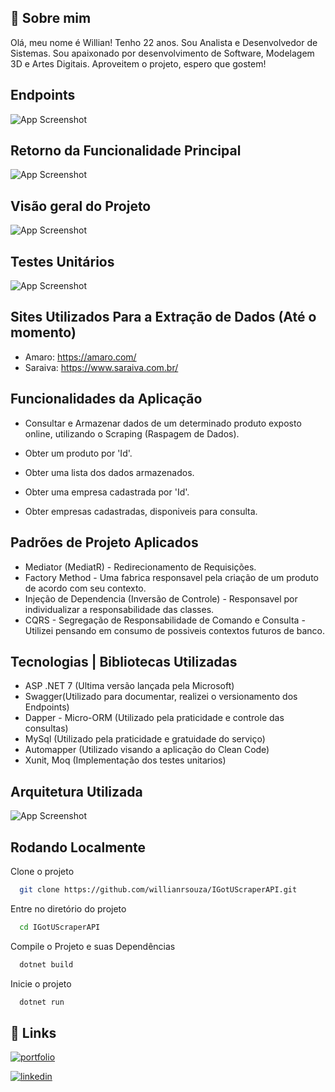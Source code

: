 
## 🚀 Sobre mim

Olá, meu nome é Willian! Tenho 22 anos. Sou Analista e Desenvolvedor de Sistemas.
Sou apaixonado por desenvolvimento de Software, Modelagem
3D e Artes Digitais. Aproveitem o projeto, espero que gostem! 


## Endpoints

![App Screenshot](https://i.ibb.co/y8L8c3v/Controllers.png)


## Retorno da Funcionalidade Principal

![App Screenshot](https://i.ibb.co/jJQR131/Response.png)

## Visão geral do Projeto

![App Screenshot](https://i.ibb.co/WGbGVyP/overview.png)

## Testes Unitários

![App Screenshot](https://i.ibb.co/JHPFzQv/Testes.png)
## Sites Utilizados Para a Extração de Dados (Até o momento)

- Amaro: https://amaro.com/
- Saraiva: https://www.saraiva.com.br/

## Funcionalidades da Aplicação

- Consultar e Armazenar dados de um determinado produto exposto online, utilizando o Scraping (Raspagem de Dados).
- Obter um produto por 'Id'. 
- Obter uma lista dos dados armazenados.
- Obter uma empresa cadastrada por 'Id'.

- Obter empresas cadastradas, disponiveis para consulta. 


## Padrões de Projeto Aplicados

- Mediator (MediatR) - Redirecionamento de Requisições.
- Factory Method - Uma fabrica responsavel pela criação de um produto de acordo com seu contexto. 
- Injeção de Dependencia (Inversão de Controle) - Responsavel por individualizar a responsabilidade das classes.
- CQRS - Segregação de Responsabilidade de Comando e Consulta  - Utilizei pensando em consumo de possiveis contextos futuros de banco. 

## Tecnologias | Bibliotecas Utilizadas

- ASP .NET 7 (Ultima versão lançada pela Microsoft)
- Swagger(Utilizado para documentar, realizei o versionamento dos Endpoints)
- Dapper - Micro-ORM (Utilizado pela praticidade e controle das consultas)
- MySql (Utilizado pela praticidade e gratuidade do serviço)
- Automapper (Utilizado visando a aplicação do Clean Code)
- Xunit, Moq (Implementação dos testes unitarios)


## Arquitetura Utilizada

![App Screenshot](https://five.agency/wp-content/uploads/2016/11/Graph-2.png)


## Rodando Localmente

Clone o projeto

```bash
  git clone https://github.com/willianrsouza/IGotUScraperAPI.git
```

Entre no diretório do projeto

```bash
  cd IGotUScraperAPI
```

Compile o Projeto e suas Dependências

```bash
  dotnet build
```

Inicie o projeto

```bash
  dotnet run
```


## 🔗 Links

[![portfolio](https://img.shields.io/badge/my_portfolio-000?style=for-the-badge&logo=ko-fi&logoColor=white)](https://openprocessing.org/user/356020/?view=sketches&o=4)

[![linkedin](https://img.shields.io/badge/linkedin-0A66C2?style=for-the-badge&logo=linkedin&logoColor=white)](https://www.linkedin.com/in/willianrsouza/)


